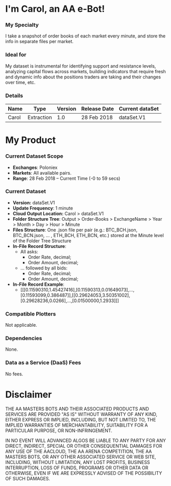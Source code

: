 # I'm Carol, an AA e-Bot!

### My Specialty
I take a snapshot of order books of each market every minute, and store the info in separate files per market.

### Ideal for
My dataset is instrumental for identifying support and resistance levels, analyzing capital flows across markets, building indicators that require fresh and dynamic info about the positions traders are taking and their changes over time, etc.

### Details

| **Name** | **Type** | **Version** | **Release Date** | **Current dataSet** |
|----------|----------|----------|----------|----------|
| Carol |Extraction | 1.0 | 28 Feb 2018 | dataSet.V1 |

# My Product

### Current Dataset Scope
* **Exchanges**: Poloniex
* **Markets**: All available pairs.
* **Range**: 28 Feb 2018 – Current Time (-0 to 59 secs)

### Current Dataset
* **Version:** dataSet.V1
* **Update Frequency**: 1 minute
* **Cloud Output Location:** Carol > dataSet.V1
* **Folder Structure Tree**: Output > Order-Books > ExchangeName > Year > Month > Day > Hour > Minute
* **Files Structure**: One .json file per pair (e.g.: BTC_BCH.json, BTC_BCN.json, ... , ETH_BCH, ETH_BCN, etc.) stored at the Minute level of the Folder Tree Structure
* **In-File Record Structure**:
  * All asks:
    * Order Rate, decimal;
    * Order Amount, decimal;
  * ... followed by all bids:
    * Order Rate, decimal;
    * Order Amount, decimal;
* **In-File Record Example**: 
  * [[[0.11590310,1.45427416],[0.11590313,0.01649073],...,[0.11593099,0.386487]],[[0.29624053,3.50351002],[0.29628236,0.0266],...,[0.01500000,1.2933]]]

### Compatible Plotters
Not applicable.

### Dependencies
None.

### Data as a Service (DaaS) Fees
No fees.

# Disclaimer

THE AA MASTERS BOTS AND THEIR ASSOCIATED PRODUCTS AND SERVICES ARE PROVIDED "AS IS" WITHOUT WARRANTY OF ANY KIND, EITHER EXPRESS OR IMPLIED, INCLUDING, BUT NOT LIMITED TO, THE IMPLIED WARRANTIES OF MERCHANTABILITY, SUITABILITY FOR A PARTICULAR PURPOSE, OR NON-INFRINGEMENT.

IN NO EVENT WILL ADVANCED ALGOS BE LIABLE TO ANY PARTY FOR ANY DIRECT, INDIRECT, SPECIAL OR OTHER CONSEQUENTIAL DAMAGES FOR ANY USE OF THE AACLOUD, THE AA ARENA COMPETITION, THE AA MASTERS BOTS, OR ANY OTHER ASSOCIATED SERVICE OR WEB SITE, INCLUDING, WITHOUT LIMITATION, ANY LOST PROFITS, BUSINESS INTERRUPTION, LOSS OF FUNDS, PROGRAMS OR OTHER DATA OR OTHERWISE, EVEN IF WE ARE EXPRESSLY ADVISED OF THE POSSIBILITY OF SUCH DAMAGES.

